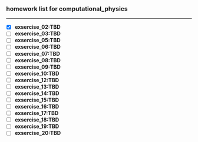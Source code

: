 ### homework list for computational_physics
***

- [x] **exsercise_02:TBD**  
- [ ] **exsercise_03:TBD**   
- [ ] **exsercise_05:TBD**   
- [ ] **exsercise_06:TBD**  
- [ ] **exsercise_07:TBD**   
- [ ] **exsercise_08:TBD**   
- [ ] **exsercise_09:TBD**   
- [ ] **exsercise_10:TBD**   
- [ ] **exsercise_12:TBD**   
- [ ] **exsercise_13:TBD**   
- [ ] **exsercise_14:TBD**   
- [ ] **exsercise_15:TBD**   
- [ ] **exsercise_16:TBD**   
- [ ] **exsercise_17:TBD**   
- [ ] **exsercise_18:TBD**   
- [ ] **exsercise_19:TBD**   
- [ ] **exsercise_20:TBD**
